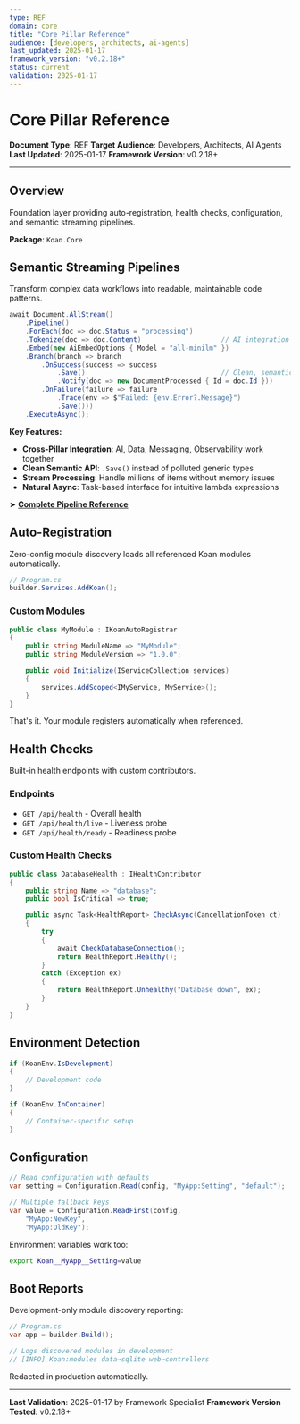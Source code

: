 ```yaml
---
type: REF
domain: core
title: "Core Pillar Reference"
audience: [developers, architects, ai-agents]
last_updated: 2025-01-17
framework_version: "v0.2.18+"
status: current
validation: 2025-01-17
---
```


# Core Pillar Reference

**Document Type**: REF
**Target Audience**: Developers, Architects, AI Agents
**Last Updated**: 2025-01-17
**Framework Version**: v0.2.18+

---

## Overview

Foundation layer providing auto-registration, health checks, configuration, and semantic streaming pipelines.

**Package**: `Koan.Core`

## Semantic Streaming Pipelines

Transform complex data workflows into readable, maintainable code patterns.

```csharp
await Document.AllStream()
    .Pipeline()
    .ForEach(doc => doc.Status = "processing")
    .Tokenize(doc => doc.Content)                    // AI integration
    .Embed(new AiEmbedOptions { Model = "all-minilm" })
    .Branch(branch => branch
        .OnSuccess(success => success
            .Save()                                  // Clean, semantic API
            .Notify(doc => new DocumentProcessed { Id = doc.Id }))
        .OnFailure(failure => failure
            .Trace(env => $"Failed: {env.Error?.Message}")
            .Save()))
    .ExecuteAsync();
```

**Key Features:**
- **Cross-Pillar Integration**: AI, Data, Messaging, Observability work together
- **Clean Semantic API**: `.Save()` instead of polluted generic types
- **Stream Processing**: Handle millions of items without memory issues
- **Natural Async**: Task-based interface for intuitive lambda expressions

➤ **[Complete Pipeline Reference](semantic-streaming-pipelines.md)**

## Auto-Registration

Zero-config module discovery loads all referenced Koan modules automatically.

```csharp
// Program.cs
builder.Services.AddKoan();
```

### Custom Modules

```csharp
public class MyModule : IKoanAutoRegistrar
{
    public string ModuleName => "MyModule";
    public string ModuleVersion => "1.0.0";

    public void Initialize(IServiceCollection services)
    {
        services.AddScoped<IMyService, MyService>();
    }
}
```

That's it. Your module registers automatically when referenced.

## Health Checks

Built-in health endpoints with custom contributors.

### Endpoints
- `GET /api/health` - Overall health
- `GET /api/health/live` - Liveness probe
- `GET /api/health/ready` - Readiness probe

### Custom Health Checks

```csharp
public class DatabaseHealth : IHealthContributor
{
    public string Name => "database";
    public bool IsCritical => true;

    public async Task<HealthReport> CheckAsync(CancellationToken ct)
    {
        try
        {
            await CheckDatabaseConnection();
            return HealthReport.Healthy();
        }
        catch (Exception ex)
        {
            return HealthReport.Unhealthy("Database down", ex);
        }
    }
}
```

## Environment Detection

```csharp
if (KoanEnv.IsDevelopment)
{
    // Development code
}

if (KoanEnv.InContainer)
{
    // Container-specific setup
}
```

## Configuration

```csharp
// Read configuration with defaults
var setting = Configuration.Read(config, "MyApp:Setting", "default");

// Multiple fallback keys
var value = Configuration.ReadFirst(config,
    "MyApp:NewKey",
    "MyApp:OldKey");
```

Environment variables work too:
```bash
export Koan__MyApp__Setting=value
```

## Boot Reports

Development-only module discovery reporting:

```csharp
// Program.cs
var app = builder.Build();

// Logs discovered modules in development
// [INFO] Koan:modules data→sqlite web→controllers
```

Redacted in production automatically.

---

**Last Validation**: 2025-01-17 by Framework Specialist
**Framework Version Tested**: v0.2.18+